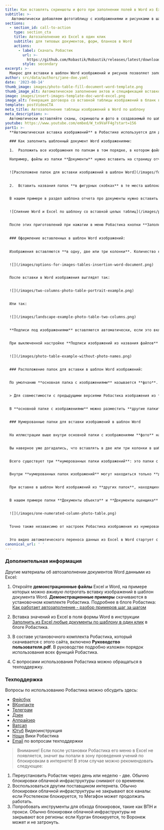 ```yaml
---
title: Как вставлять скриншоты и фото при заполнении полей в Word из Excel
subtitle: >-
   Автоматически добавляем фототаблицу с изображениями и рисунками в шаблонные документы
sections:
  - section_id: call-to-action
    type: section_cta
    title: Автозаполнение из Excel в один клик
    subtitle: для типовых документов, форм, бланков в Word
    actions:
      - label: Скачать Робастик
        url: >-
          https://github.com/Robastik/Robastik/releases/latest/download/Robastik.for.Excel.64-bit.zip
        style: secondary
excerpt: >-
  Макрос для вставки в шаблон Word изображений и рисунов позволяет заполнять типовые формы документов не только значениями из Excel и автоматически подставлять таблицы в договора и акты, но и передавать в Word фотографии, схемы и сканы.
author: src/data/authors/jane-doe.yaml
date: '2023-08-14'
thumb_image: images/photo-table-fill-document-word-template.png
thumb_image_alt: Автоматическое заполнение актов и спецификаций вставкой фото изображений макросом в надстройке VBA
image: images/insert-images-template-doc-word-excel.png
image_alt: Генерация договора со вставкой таблицы изображений в бланк ворда макросом VBA
template: postVideoCTA
meta_title: Автозаполнение таблицы изображений в Word по шаблону
meta_description: >-
  Автоматически вставляйте сканы, скриншоты и фото в создаваемый по шаблону документ Word 
youtube: https://www.youtube.com/embed/W_tx9VaFF4g?start=156
part1: >-
  **Автоматическая вставка изображений** в Робастике используется для добавления в шаблонный документ Word списков графических файлов. Это могут быть фотографии объектов и их аналогов, сканы документов объектов и оценщиков, скриншоты объявлений ЦИАН и Авито, различные схемы, другие иллюстрации в форматах **jpg, jpeg, png, bmp, gif, tif** и **tiff**. Количество списков изображений для включения в автоматически заполняемую форму Word не ограничено, так же как и количество иллюстраций и их расширений в каждом списке.
  
  ### Как заполнить шаблонный документ Word изображениями: 
  
  1.  Разложить все изображения по папкам в том порядке, в котором файлы из этих папок надо вставить в шаблон при заполнении.

  Например, файлы из папки **Документы** нужно вставить на страницу отчета с описанием правоустанавливающих документов, из папки **Фотографии** - в раздел с описанием изображенного на фотографиях объекта, из папки **Корректировки** - в раздел с перечнем использованных сборников справочных материалов. Примерно так:


  ![Расположене папок для вставки изображений в шаблон Word](/images/foto-table-folder-structure-insert-template.png)
  

  2.  Вставить названия папок **в фигурных скобках** в те места шаблона Word, куда нужно вставлять изображения.


  В нашем примере в раздел шаблона отчета про документы нужно вставить **{Документы}**, в раздел про объект нужно вставить **{Фотографии}** и в последнем случае поместить в текст шаблона **{Корректировки}**. Вот так:


  ![Слияние Word и Excel по шаблону со вставкой целых таблиц](/images/placement-folder-name-for-insert-images-word-template.png)


  После этих приготовлений при нажатии в меню Робастика кнопки **Заполнить** в шаблон Word будут вставлены изображения из папок в соответствующие **{названиям}** папок в скобках места шаблона документа.
  

  ### Оформление вставленных в шаблон Word изображений:
  

  Изображения вставляются **в одну, две или три колонки**. Количество колонок для вставки в шаблон изображений можно изменять в настройках Робастика:


  ![](/images/options-for-images-tables-insertion-word-document.png)


  После вставки в Word изображения выглядят так:


  ![](/images/two-columns-photo-table-portrait-example.png)


  Или так:


  ![](/images/landscape-example-photo-table-two-columns.png)


  **Подписи под изображениями** вставляются автоматически, если это включено в настройках Робастика. В этом случае названия файлов копируются в названия вставленных в Word изображений.


  При выключенной настройке **Подписи изображений из названия файлов** изображения вставляются в Word без подписи:


  ![](/images/photo-table-example-without-photo-names.png)


  ### Расположение папок для вставки в шаблон Word изображений:

  
  По умолчанию **основная папка с изображениями** называется **фото**. Это название можно изменить в настройках Робастика.


  > Для совместимости с предыдущими версиями Робастика изображения из **основной папки с изображениями** вставляется также по метке **{Фототаблица}** в шаблоне Word. Не нужно переделывать все шаблоны Word при установке новой версии Робастика.


  В **основной папке с изображениями** можно разместить **другие папки** с изображениями и файлы из **других папок** можно также вставлять по меткам из **{названий этих папок}**. На иллюстрации выше внутри папки **фото** находятся папки **Аналог 1** и **Аналог 2**. Фотографии из этих папок будут вставлены по меткам в шаблоне Word **{Аналог 1}** и **{Аналог 2}** соответственно.


  ### Нумерованные папки для вставки изображений в шаблон Word


  На иллюстрации выше внутри основной папки с изображениями **фото** находится также папка **1**. В этой особой папке **1** расположены еще папки **Документы объекта** и **Документы оценщика**.


  Вы наверное уже догадались, что вставлять в две или три колонки в шаблон Word сканы документов или скриншоты страниц Авито и ЦИАН не получится - они будут слишком мелкими. Для того, чтобы иметь возможность вставлять в шаблон Word изображения одновременно в 1, 2 и 3 колонки используйте **нумерованные папки** изображений.


  Всего существует три **нумерованных папки изображений**: это папки с названиями **1**, **2** и **3**.


  Внутри **нумерованных папок изображений** могут находиться только **другие папки изображений**. Находящиеся в **нумерованных папках** файлы игнорируются.


  При вставке в шаблон Word изображений из **других папок**, находящихся в **нумерованных папках**, указанное в настройках количество столбцов игнорируется. Вместо количества столбцов из настроек используется цифра из названия **нумерованной папки**. 


  В нашем примере папки **Документы объекта** и **Документы оценщика** находятся в нумерованной папке **1**. Это значит, что файлы из этих папок будут вставлены в шаблон Word в **одну** колонку. Word сам размещает изображения в одну колонку так, что на одном листе находится одно изображение. Вот так:


  ![](/images/one-numerated-column-photo-table.png)


  Точно также независимо от настроек Робастика изображения из нумерованной папки **2** всегда будут вставляться в две колонки. И для папок в папке **3** это тоже работает.


  Это видео автоматического переноса данных из Excel в Word стартует с момента вставки изображений в шаблон: 
canonical_url: ' '
---
```

  ### Дополнительная информация 
  Другие материалы об автозаполнении документов Word данными из Excel:


  1. Откройте **демонстрационные файлы** Excel и Word, на примере которых можно _вживую потрогать_ вставку изображений в шаблон документа Word. **Демонстрационные примеры** скачиваются в установочном комплекте Робастика. Подробнее в блоге Робастика: [Как работает автозаполнение - разбор примеров шаг за шагом](/blog/demo-files-fill-template-word-excel-vba/)


  1.  Вставка значений из Excel в поля формы Word в инструкции [Заполнить из Excel любые документы по шаблону в один клик](/blog/fill-report-doc-data-from-excel/) в блоге Робастика.


  2.  В составе установочного комплекта Робастика, который скачивается с этого сайта, включено **Руководство пользователя.pdf**. В руководстве подробно изложен порядок использования всех функций Робастика.


  3.  С вопросами использования Робастика можно обращаться в техподдержку.


  ### Техподдержка
  Вопросы по использованию Робастика можно обсудить здесь:
  - [Фейсбук](https://www.facebook.com/groups/excelword/)
  - [ВКонтакте](https://vk.com/exceltoword)
  - [Телеграм](https://t.me/RobastikRu)
  - [Дзен](https://zen.yandex.ru/robastik)
  - [Аппрайзер](http://appraiser.ru/default.aspx?SectionId=32&g=posts&t=14905)
  - [Ватсап](https://wa.me/message/YRGCZNRS7UEAM1)
  - [Ютуб](https://youtu.be/wAaUBo_rXaQ) Видеоинструкция
  - [Ношн](https://wiggly-albatross-82f.notion.site/ebc43e94f3284cbab017c841b37ce881) Вики Робастика
  - [Email](mailto:tech@robastik.ru) по вопросам техподдержки


  > Внимание!
  Если после установки Робастика его меню в Excel не появляется, значит вы попали в зону проведения учений по блокировкам в интернете!
  В этом случае можно рекомендовать следующее:


  1. Переустановить Робастик через день или неделю - две. Обычно блокировки облачной инфраструктуры снимают со временем.
  2. Воспользоваться другим поставщиком интернета. Обычно блокировки облачной инфраструктуры не закрывают все каналы: если Ростелеком блокируется, то Мегафон может продолжать работать.
  3. Попробовать инструменты для обхода блокировок, такие как ВПН и прокси. Обычно блокировки облачной инфраструктуры не закрывают все регионы: если Курган блокируется, то Воронеж может и не затронуть.
